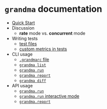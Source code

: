 # `grandma` documentation

* [Quick Start](../README.md)
* Discussion
  * **rate** mode vs. **concurrent** mode
* Writing tests
  * [test files](test-files.md)
  * [custom metrics in tests](test-custom-metrics.md)
* CLI usage
  * [`.grandmarc` file](cli-grandmarc.md)
  * [`grandma list`](cli-grandma-list.md)
  * [`grandma run`](cli-grandma-run.md)
  * [`grandma report`](cli-grandma-report.md)
  * [`grandma diff`](cli-grandma-diff.md)
* API usage
  * [`grandma.run`](api-grandma-run.md)
  * [`grandma.run` interactive mode](api-grandma-run-interactive.md)
  * [`grandma.report`](api-grandma-report.md)
